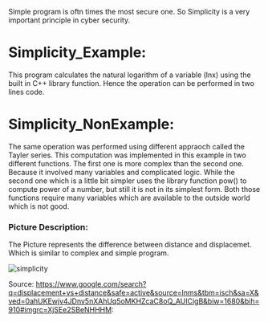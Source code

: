 
Simple program is oftn times the most secure one. So Simplicity is a very important principle in cyber security.

# Simplicity_Example:
This program calculates the natural logarithm of a variable (lnx) using the built in C++ library function. Hence the operation can be performed in two lines code.

# Simplicity_NonExample:
The same operation was performed using different appraoch called the Tayler series. This computation was implemented in this example in two different functions. The first one is more complex than the second one. Because it involved many variables and complicated logic. While the second one which is a little bit simpler uses the library function pow() to compute power of a number, but still it is not in its simplest form. Both those functions require many variables which are available to the outside world which is not good.












### Picture Description:
The Picture represents the difference between distance and displacemet. Which is similar to complex and simple program.


![simplicity](https://user-images.githubusercontent.com/31521112/32199962-befeca50-bd94-11e7-8143-8bf0d733de54.PNG)

Source:
https://www.google.com/search?q=displacement+vs+distance&safe=active&source=lnms&tbm=isch&sa=X&ved=0ahUKEwjv4JDnv5nXAhUq5oMKHZcaC8oQ_AUICigB&biw=1680&bih=910#imgrc=XjSEe2SBeNHHHM:
